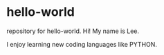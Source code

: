 # hello-world
repository for hello-world.
Hi!
My name is Lee.

I enjoy learning new coding languages like PYTHON.
